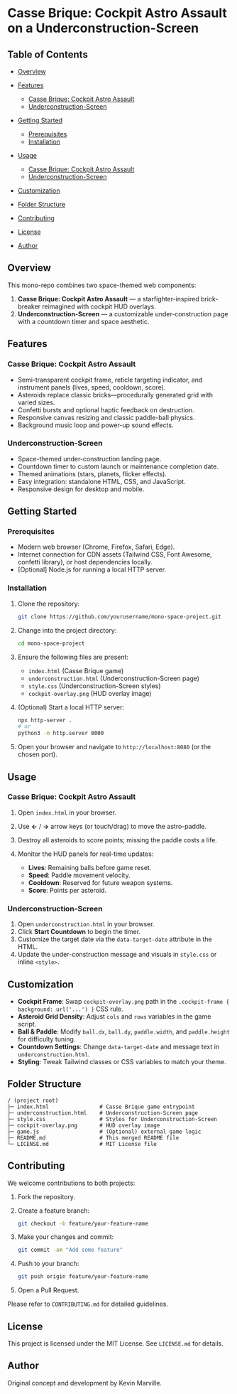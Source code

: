 # Casse Brique: Cockpit Astro Assault on a Underconstruction-Screen

## Table of Contents

* [Overview](#overview)
* [Features](#features)

  * [Casse Brique: Cockpit Astro Assault](#casse-brique-cockpit-astro-assault)
  * [Underconstruction-Screen](#underconstruction-screen)
* [Getting Started](#getting-started)

  * [Prerequisites](#prerequisites)
  * [Installation](#installation)
* [Usage](#usage)

  * [Casse Brique: Cockpit Astro Assault](#usage-casse-brique-cockpit-astro-assault)
  * [Underconstruction-Screen](#usage-underconstruction-screen)
* [Customization](#customization)
* [Folder Structure](#folder-structure)
* [Contributing](#contributing)
* [License](#license)
* [Author](#author)

## Overview

This mono-repo combines two space-themed web components:

1. **Casse Brique: Cockpit Astro Assault** — a starfighter-inspired brick-breaker reimagined with cockpit HUD overlays.
2. **Underconstruction-Screen** — a customizable under-construction page with a countdown timer and space aesthetic.

## Features

### Casse Brique: Cockpit Astro Assault

* Semi-transparent cockpit frame, reticle targeting indicator, and instrument panels (lives, speed, cooldown, score).
* Asteroids replace classic bricks—procedurally generated grid with varied sizes.
* Confetti bursts and optional haptic feedback on destruction.
* Responsive canvas resizing and classic paddle-ball physics.
* Background music loop and power-up sound effects.

### Underconstruction-Screen

* Space-themed under-construction landing page.
* Countdown timer to custom launch or maintenance completion date.
* Themed animations (stars, planets, flicker effects).
* Easy integration: standalone HTML, CSS, and JavaScript.
* Responsive design for desktop and mobile.

## Getting Started

### Prerequisites

* Modern web browser (Chrome, Firefox, Safari, Edge).
* Internet connection for CDN assets (Tailwind CSS, Font Awesome, confetti library), or host dependencies locally.
* \[Optional] Node.js for running a local HTTP server.

### Installation

1. Clone the repository:

   ```bash
   git clone https://github.com/yourusername/mono-space-project.git
   ```
2. Change into the project directory:

   ```bash
   cd mono-space-project
   ```
3. Ensure the following files are present:

   * `index.html` (Casse Brique game)
   * `underconstruction.html` (Underconstruction-Screen page)
   * `style.css` (Underconstruction-Screen styles)
   * `cockpit-overlay.png` (HUD overlay image)
4. (Optional) Start a local HTTP server:

   ```bash
   npx http-server .
   # or
   python3 -m http.server 8000
   ```
5. Open your browser and navigate to `http://localhost:8080` (or the chosen port).

## Usage

### Casse Brique: Cockpit Astro Assault

1. Open `index.html` in your browser.
2. Use **←** / **→** arrow keys (or touch/drag) to move the astro-paddle.
3. Destroy all asteroids to score points; missing the paddle costs a life.
4. Monitor the HUD panels for real-time updates:

   * **Lives**: Remaining balls before game reset.
   * **Speed**: Paddle movement velocity.
   * **Cooldown**: Reserved for future weapon systems.
   * **Score**: Points per asteroid.

### Underconstruction-Screen

1. Open `underconstruction.html` in your browser.
2. Click **Start Countdown** to begin the timer.
3. Customize the target date via the `data-target-date` attribute in the HTML.
4. Update the under-construction message and visuals in `style.css` or inline `<style>`.

## Customization

* **Cockpit Frame**: Swap `cockpit-overlay.png` path in the `.cockpit-frame { background: url('...') }` CSS rule.
* **Asteroid Grid Density**: Adjust `cols` and `rows` variables in the game script.
* **Ball & Paddle**: Modify `ball.dx`, `ball.dy`, `paddle.width`, and `paddle.height` for difficulty tuning.
* **Countdown Settings**: Change `data-target-date` and message text in `underconstruction.html`.
* **Styling**: Tweak Tailwind classes or CSS variables to match your theme.

## Folder Structure

```
/ (project root)
├─ index.html                # Casse Brique game entrypoint
├─ underconstruction.html    # Underconstruction-Screen page
├─ style.css                 # Styles for Underconstruction-Screen
├─ cockpit-overlay.png       # HUD overlay image
├─ game.js                   # (Optional) external game logic
├─ README.md                 # This merged README file
└─ LICENSE.md                # MIT License file
```

## Contributing

We welcome contributions to both projects:

1. Fork the repository.
2. Create a feature branch:

   ```bash
   git checkout -b feature/your-feature-name
   ```
3. Make your changes and commit:

   ```bash
   git commit -am "Add some feature"
   ```
4. Push to your branch:

   ```bash
   git push origin feature/your-feature-name
   ```
5. Open a Pull Request.

Please refer to `CONTRIBUTING.md` for detailed guidelines.

## License

This project is licensed under the MIT License. See `LICENSE.md` for details.

## Author

Original concept and development by Kevin Marville.
